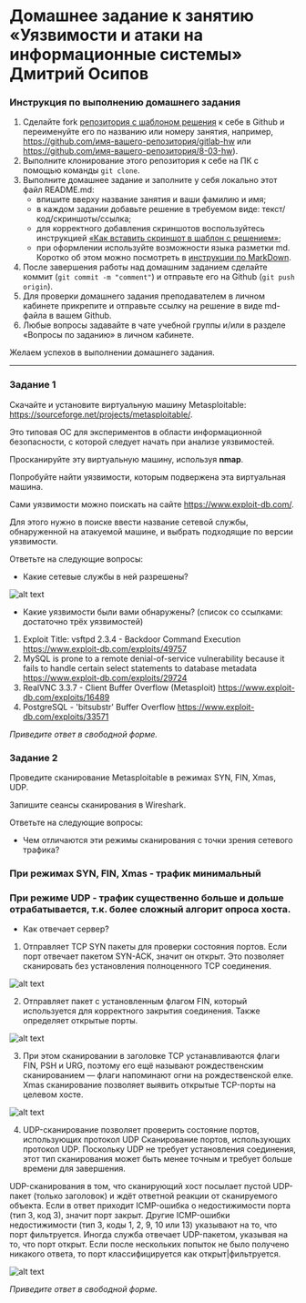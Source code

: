 # Домашнее задание к занятию «Уязвимости и атаки на информационные системы» Дмитрий Осипов

### Инструкция по выполнению домашнего задания

1. Сделайте fork [репозитория c шаблоном решения](https://github.com/netology-code/sys-pattern-homework) к себе в Github и переименуйте его по названию или номеру занятия, например, https://github.com/имя-вашего-репозитория/gitlab-hw или https://github.com/имя-вашего-репозитория/8-03-hw).
2. Выполните клонирование этого репозитория к себе на ПК с помощью команды `git clone`.
3. Выполните домашнее задание и заполните у себя локально этот файл README.md:
   - впишите вверху название занятия и ваши фамилию и имя;
   - в каждом задании добавьте решение в требуемом виде: текст/код/скриншоты/ссылка;
   - для корректного добавления скриншотов воспользуйтесь инструкцией [«Как вставить скриншот в шаблон с решением»](https://github.com/netology-code/sys-pattern-homework/blob/main/screen-instruction.md);
   - при оформлении используйте возможности языка разметки md. Коротко об этом можно посмотреть в [инструкции по MarkDown](https://github.com/netology-code/sys-pattern-homework/blob/main/md-instruction.md).
4. После завершения работы над домашним заданием сделайте коммит (`git commit -m "comment"`) и отправьте его на Github (`git push origin`).
5. Для проверки домашнего задания преподавателем в личном кабинете прикрепите и отправьте ссылку на решение в виде md-файла в вашем Github.
6. Любые вопросы задавайте в чате учебной группы и/или в разделе «Вопросы по заданию» в личном кабинете.

Желаем успехов в выполнении домашнего задания.

------

### Задание 1

Скачайте и установите виртуальную машину Metasploitable: https://sourceforge.net/projects/metasploitable/.

Это типовая ОС для экспериментов в области информационной безопасности, с которой следует начать при анализе уязвимостей.

Просканируйте эту виртуальную машину, используя **nmap**.

Попробуйте найти уязвимости, которым подвержена эта виртуальная машина.

Сами уязвимости можно поискать на сайте https://www.exploit-db.com/.

Для этого нужно в поиске ввести название сетевой службы, обнаруженной на атакуемой машине, и выбрать подходящие по версии уязвимости.

Ответьте на следующие вопросы:

- Какие сетевые службы в ней разрешены?

![alt text](https://github.com/shamantmn/sdb-homeworks/blob/main/resources/13-01-01_.png)



- Какие уязвимости были вами обнаружены? (список со ссылками: достаточно трёх уязвимостей)
  
1.	Exploit Title: vsftpd 2.3.4 - Backdoor Command Execution  https://www.exploit-db.com/exploits/49757
2.	MySQL is prone to a remote denial-of-service vulnerability because it fails to handle certain select statements to database metadata  https://www.exploit-db.com/exploits/29724 
3.	RealVNC 3.3.7 - Client Buffer Overflow (Metasploit)  https://www.exploit-db.com/exploits/16489 
4.	PostgreSQL - 'bitsubstr' Buffer Overflow  https://www.exploit-db.com/exploits/33571 



*Приведите ответ в свободной форме.*  

### Задание 2

Проведите сканирование Metasploitable в режимах SYN, FIN, Xmas, UDP.

Запишите сеансы сканирования в Wireshark.

Ответьте на следующие вопросы:

- Чем отличаются эти режимы сканирования с точки зрения сетевого трафика?
### При режимах SYN, FIN, Xmas - трафик минимальный
### При режиме UDP - трафик существенно больше и дольше отрабатывается, т.к. более сложный алгорит опроса хоста.


- Как отвечает сервер?

1. Отправляет TCP SYN пакеты для проверки состояния портов. Если порт отвечает пакетом SYN-ACK, значит он открыт. Это позволяет сканировать без установления полноценного TCP соединения. 

![alt text](https://github.com/shamantmn/sdb-homeworks/blob/main/resources/13-02-SYN.png)


2. Отправляет пакет с установленным флагом FIN, который используется для корректного закрытия соединения. Также определяет открытые порты.

![alt text](https://github.com/shamantmn/sdb-homeworks/blob/main/resources/13-02-FIN.png)


3. При этом сканировании в заголовке TCP устанавливаются флаги FIN, PSH и URG, поэтому его ещё называют рождественским сканированием — флаги напоминают огни на рождественской елке.
Xmas сканирование позволяет выявить открытые TCP-порты на целевом хосте. 

![alt text](https://github.com/shamantmn/sdb-homeworks/blob/main/resources/13-02-Xmas.png)


4. UDP-сканирование позволяет проверить состояние портов, использующих протокол UDP
Сканирование портов, использующих протокол UDP. Поскольку UDP не требует установления соединения, этот тип сканирования может быть менее точным и требует больше времени для завершения.

UDP-сканирования в том, что сканирующий хост посылает пустой UDP-пакет (только заголовок) и ждёт ответной реакции от сканируемого объекта. 
Если в ответ приходит ICMP-ошибка о недостижимости порта (тип 3, код 3), значит порт закрыт. Другие ICMP-ошибки недостижимости (тип 3, коды 1, 2, 9, 10 или 13) 
указывают на то, что порт фильтруется. Иногда служба отвечает UDP-пакетом, указывая на то, что порт открыт. 
Если после нескольких попыток не было получено никакого ответа, то порт классифицируется как открыт|фильтруется.


![alt text](https://github.com/shamantmn/sdb-homeworks/blob/main/resources/13-02-UDP.png)



*Приведите ответ в свободной форме.*

